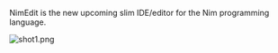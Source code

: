 NimEdit is the new upcoming slim IDE/editor for the Nim programming language.

![shot1.png](https://bitbucket.org/repo/ee5daK/images/675518804-shot1.png)